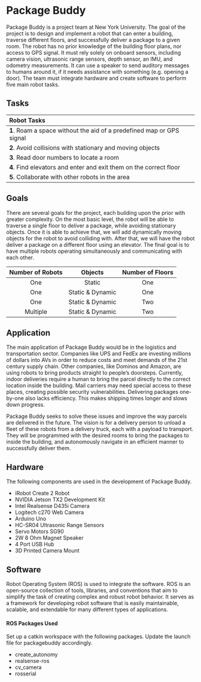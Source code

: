 # Package Buddy

Package Buddy is a project team at New York University. The goal of the project is to design and implement a robot that can enter a building, traverse different floors, and successfully deliver a package to a given room. The robot has no prior knowledge of the building floor plans, nor access to GPS signal. It must rely solely on onboard sensors, including camera vision, ultrasonic range sensors, depth sensor, an IMU, and odometry measurements. It can use a speaker to send auditory messages to humans around it, if it needs assistance with something (e.g. opening a door). The team must integrate hardware and create software to perform five main robot tasks. 

## Tasks
|         Robot Tasks           |
|:--------------------------|
| **1**.   Roam a space without the aid of a predefined map or GPS signal |
| **2**.   Avoid collisions with stationary and moving objects |
| **3**.   Read door numbers to locate a room |
| **4**.   Find elevators and enter and exit them on the correct floor |
| **5**.   Collaborate with other robots in the area |

## Goals
There are several goals for the project, each building upon the prior with greater complexity. On the most basic level, the robot will be able to traverse a single floor to deliver a package, while avoiding stationary objects. Once it is able to achieve that, we will add dynamically moving objects for the robot to avoid colliding with. After that, we will have the robot deliver a package on a different floor using an elevator. The final goal is to have multiple robots operating simultaneously and communicating with each other.

| Number of Robots	| Objects	| Number of Floors|
|:-------------------:|:---------:|:-----------------:|
|One | Static | One |
|One | Static & Dynamic | One |
|One | Static & Dynamic | Two |
|Multiple | Static & Dynamic | Two |

## Application
The main application of Package Buddy would be in the logistics and transportation sector.  Companies like UPS and FedEx are investing millions of dollars into AVs in order to reduce costs and meet demands of the 21st century supply chain.  Other companies, like Dominos and Amazon, are using robots to bring products straight to people’s doorsteps.  Currently, indoor deliveries require a human to bring the parcel directly to the correct location inside the building.  Mail carriers may need special access to these places, creating possible security vulnerabilities.  Delivering packages one-by-one also lacks efficiency.  This makes shipping times longer and slows down progress.

Package Buddy seeks to solve these issues and improve the way parcels are delivered in the future.  The vision is for a delivery person to unload a fleet of these robots from a delivery truck, each with a payload to transport.  They will be programmed with the desired rooms to bring the packages to inside the building, and autonomously navigate in an efficient manner to successfully deliver them.

## Hardware
The following components are used in the development of Package Buddy.

* iRobot Create 2 Robot
* NVIDIA Jetson TX2 Development Kit
* Intel Realsense D435i Camera
* Logitech c270 Web Camera
* Arduino Uno
* HC-SR04 Ultrasonic Range Sensors
* Servo Motors SG90
* 2W 8 Ohm Magnet Speaker
* 4 Port USB Hub
* 3D Printed Camera Mount

## Software
Robot Operating System (ROS) is used to integrate the software. ROS is an open-source collection of tools, libraries, and conventions that aim to simplify the task of creating complex and robust robot behavior.  It serves as a framework for developing robot software that is easily maintainable, scalable, and extendable for many different types of applications.

#### ROS Packages Used
Set up a catkin workspace with the following packages. Update the launch file for packagebuddy accordingly.

* create_autonomy
* realsense-ros
* cv_camera
* rosserial
